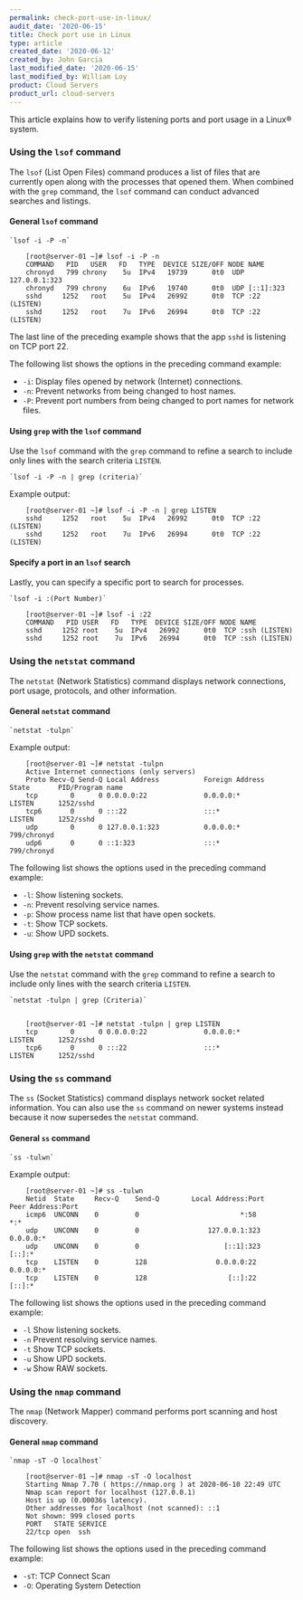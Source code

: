 ```yaml
---
permalink: check-port-use-in-linux/
audit_date: '2020-06-15'
title: Check port use in Linux
type: article
created_date: '2020-06-12'
created_by: John Garcia
last_modified_date: '2020-06-15'
last_modified_by: William Loy
product: Cloud Servers
product_url: cloud-servers
---
```


This article explains how to verify listening ports and port usage in a Linux&reg; system.  

### Using the `lsof` command

The `lsof` (List Open Files) command produces a list of files that are currently open along with the processes that opened them. When combined with the `grep` command, the `lsof` command can conduct advanced searches and listings.


#### General `lsof` command

    `lsof -i -P -n`

        [root@server-01 ~]# lsof -i -P -n
        COMMAND   PID   USER   FD   TYPE  DEVICE SIZE/OFF NODE NAME
        chronyd   799 chrony    5u  IPv4   19739      0t0  UDP 127.0.0.1:323
        chronyd   799 chrony    6u  IPv6   19740      0t0  UDP [::1]:323
        sshd     1252   root    5u  IPv4   26992      0t0  TCP :22 (LISTEN)
        sshd     1252   root    7u  IPv6   26994      0t0  TCP :22 (LISTEN)

The last line of the preceding example shows that the app `sshd` is listening on TCP port 22.

The following list shows the options in the preceding command example: 

-  `-i`: Display files opened by network (Internet) connections.
-  `-n`: Prevent networks from being changed to host names.
-  `-P`: Prevent port numbers from being changed to port names for network files.


#### Using `grep` with the `lsof` command

Use the `lsof` command with the `grep` command to refine a search to include only lines with the search criteria `LISTEN`.

    `lsof -i -P -n | grep (criteria)`

Example output:

        [root@server-01 ~]# lsof -i -P -n | grep LISTEN
        sshd     1252   root    5u  IPv4   26992      0t0  TCP :22 (LISTEN)
        sshd     1252   root    7u  IPv6   26994      0t0  TCP :22 (LISTEN)


#### Specify a port in an `lsof` search

Lastly, you can specify a specific port to search for processes. 

    `lsof -i :(Port Number)`
    
        [root@server-01 ~]# lsof -i :22
        COMMAND   PID USER   FD   TYPE  DEVICE SIZE/OFF NODE NAME
        sshd     1252 root    5u  IPv4   26992      0t0  TCP :ssh (LISTEN)
        sshd     1252 root    7u  IPv6   26994      0t0  TCP :ssh (LISTEN)


### Using the `netstat` command

The `netstat` (Network Statistics) command displays network connections, port usage, protocols, and other information.

#### General `netstat` command

    `netstat -tulpn`
    
Example output:

        [root@server-01 ~]# netstat -tulpn
        Active Internet connections (only servers)
        Proto Recv-Q Send-Q Local Address           Foreign Address         State       PID/Program name
        tcp        0      0 0.0.0.0:22              0.0.0.0:*               LISTEN      1252/sshd
        tcp6       0      0 :::22                   :::*                    LISTEN      1252/sshd
        udp        0      0 127.0.0.1:323           0.0.0.0:*                           799/chronyd
        udp6       0      0 ::1:323                 :::*                                799/chronyd

The following list shows the options used in the preceding command example:

-  `-l`: Show listening sockets.
-  `-n`: Prevent resolving service names.
-  `-p`: Show process name list that have open sockets.
-  `-t`: Show TCP sockets.
- `-u`: Show UPD sockets.

#### Using `grep` with the `netstat` command

Use the `netstat` command with the `grep` command to refine a search to include only lines with the search criteria `LISTEN`.

    `netstat -tulpn | grep (Criteria)`


        [root@server-01 ~]# netstat -tulpn | grep LISTEN
        tcp        0      0 0.0.0.0:22              0.0.0.0:*               LISTEN      1252/sshd
        tcp6       0      0 :::22                   :::*                    LISTEN      1252/sshd


### Using the `ss` command

The `ss` (Socket Statistics) command displays network socket related information. You can also use the `ss` command on newer systems instead because it now supersedes the `netstat` command.

#### General `ss` command

    `ss -tulwn`

Example output:

        [root@server-01 ~]# ss -tulwn
        Netid  State     Recv-Q    Send-Q        Local Address:Port       Peer Address:Port
        icmp6  UNCONN    0         0                         *:58                    *:*
        udp    UNCONN    0         0                 127.0.0.1:323             0.0.0.0:*
        udp    UNCONN    0         0                     [::1]:323                [::]:*
        tcp    LISTEN    0         128                 0.0.0.0:22              0.0.0.0:*
        tcp    LISTEN    0         128                    [::]:22                 [::]:*

The following list shows the options used in the preceding command example:

-  `-l` Show listening sockets.
-  `-n` Prevent resolving service names.
-  `-t` Show TCP sockets.
-  `-u` Show UPD sockets.
-  `-w` Show RAW sockets.


### Using the `nmap` command

The `nmap` (Network Mapper) command performs port scanning and host discovery.

#### General `nmap` command

    `nmap -sT -O localhost`

        [root@server-01 ~]# nmap -sT -O localhost
        Starting Nmap 7.70 ( https://nmap.org ) at 2020-06-10 22:49 UTC
        Nmap scan report for localhost (127.0.0.1)
        Host is up (0.00036s latency).
        Other addresses for localhost (not scanned): ::1
        Not shown: 999 closed ports
        PORT   STATE SERVICE
        22/tcp open  ssh

The following list shows the options used in the preceding command example:

-  `-sT`: TCP Connect Scan
-  `-O`: Operating System Detection
